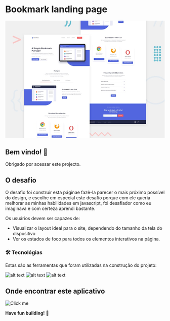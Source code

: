 # Bookmark landing page

![Design preview for the Bookmark landing page page coding challenge](./design/desktop-preview.jpg)

## Bem vindo! 👋

Obrigado por acessar este projecto.



## O desafio

O desafio foi construir esta páginae fazê-la parecer o mais próximo possível do design, e escolhe em especial este desafio porque com ele queria melhorar as minhas habilidades em javascript, foi desafiador como eu imaginava e com certeza aprendi bastante.

Os usuários devem ser capazes de:

- Visualizar o layout ideal para o site, dependendo do tamanho da tela do dispositivo
- Ver os estados de foco para todos os elementos interativos na página.



### 🛠 Tecnológias

Estas são as ferramentas que foram utilizadas na construção do projeto:

![alt text](https://img.shields.io/badge/JavaScript-F7DF1E?style=for-the-badge&logo=javascript&logoColor=black)
![alt text](https://img.shields.io/badge/HTML5-E34F26?style=for-the-badge&logo=html5&logoColor=white) 
![alt text](https://img.shields.io/badge/CSS3-1572B6?style=for-the-badge&logo=css3&logoColor=white) 

## Onde encontrar este aplicativo
![Click me](https://bookmark-jade.vercel.app)

**Have fun building!** 🚀
